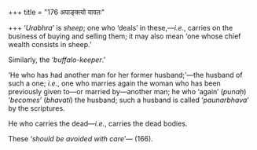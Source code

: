 +++
title = "176 अपाङ्क्त्यो यावतः"

+++
‘*Urabhra*’ is *sheep*; one who ‘deals’ in these,—*i.e*., carries on the
business of buying and selling them; it may also mean ‘one whose chief
wealth consists in sheep.’

Similarly, the ‘*buffalo-keeper*.’

‘He who has had another man for her former husband;’—the husband of such
a one; *i.e*., one who marries again the woman who has been previously
given to—or married by—another man; he who ‘again’ (*punaḥ*) ‘*becomes*’
(*bhavati*) the husband; such a husband is called ‘*paunarbhava*’ by the
scriptures.

He who carries the dead—*i.e*., carries the dead bodies.

These ‘*should be avoided with care*’— (166).


